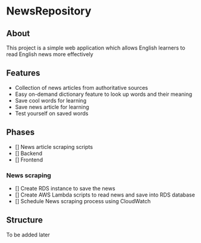 # NewsRepository 

## About
This project is a simple web application which allows English learners to read English news more effectively

## Features
- Collection of news articles from authoritative sources
- Easy on-demand dictionary feature to look up words and their meaning
- Save cool words for learning
- Save news article for learning
- Test yourself on saved words

## Phases
- [] News article scraping scripts
- [] Backend
- [] Frontend

### News scraping
- [] Create RDS instance to save the news
- [] Create AWS Lambda scripts to read news and save into RDS database
- [] Schedule News scraping process using CloudWatch

## Structure
To be added later